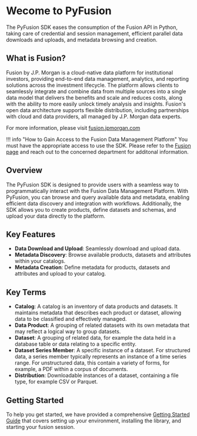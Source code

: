 # Wecome to PyFusion #

The PyFusion SDK eases the consumption of the Fusion API in Python, taking care of credential and session management, efficient parallel data downloads and uploads, and metadata browsing and creation.

## What is Fusion?

Fusion by J.P. Morgan is a cloud-native data platform for institutional investors, providing end-to-end data management, analytics, and reporting solutions across the investment lifecycle. The platform allows clients to seamlessly integrate and combine data from multiple sources into a single data model that delivers the benefits and scale and reduces costs, along with the ability to more easily unlock timely analysis and insights. Fusion's open data architecture supports flexible distribution, including partnerships with cloud and data providers, all managed by J.P. Morgan data experts. 

For more information, please visit [fusion.jpmorgan.com](https://fusion.jpmorgan.com)

!!! info "How to Gain Access to the Fusion Data Management Platform"
    You must have the appropriate access to use the SDK. Please refer to the [Fusion page](https://fusion.jpmorgan.com) and reach out to the concerned department for additonal information.

## Overview

The PyFusion SDK is designed to provide users with a seamless way to programmatically interact with the Fusion Data Management Platform. With PyFusion, you can browse and query available data and metadata, enabling efficient data discovery and integration with workflows. Additionally, the SDK allows you to create products, define datasets and schemas, and upload your data directly to the platform.

## Key Features

- **Data Download and Upload**: Seamlessly download and upload data.
- **Metadata Discovery**: Browse available products, datasets and attributes within your catalogs.
- **Metadata Creation**: Define metadata for products, datasets and attributes and upload to your catalog.

## Key Terms
- **Catalog**: A catalog is an inventory of data products and datasets. It maintains metadata that describes each product or dataset, allowing data to be classified and effectively managed.
- **Data Product**: A grouping of related datasets with its own metadata that may reflect a logical way to group datasets.
- **Dataset**: A grouping of related data, for example the data held in a database table or data relating to a specific entity.
- **Dataset Series Member**: A specific instance of a dataset. For structured data, a series member typically represents an instance of a time series range. For unstructured data, this contain a variety of forms, for example, a PDF within a corpus of documents.
- **Distribution**: Downloadable instances of a dataset, containing a file type, for example CSV or Parquet.

## Getting Started

To help you get started, we have provided a comprehensive [Getting Started Guide](quickstart.md) that covers setting up your environment, installing the library, and starting your fusion session.
